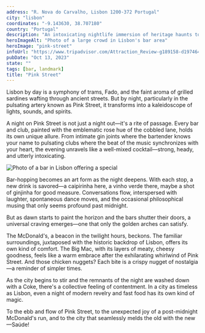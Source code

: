 ```yaml
---
address: "R. Nova do Carvalho, Lisbon 1200-372 Portugal"
city: "lisbon"
coordinates: "-9.143630, 38.707180"
country: "Portugal"
description: "An intoxicating nightlife immersion of heritage haunts to neon-lit clubs"
heroImageAlt: "Photo of a large crowd in Lisbon's bar area"
heroImage: "pink-street"
infoUrl: "https://www.tripadvisor.com/Attraction_Review-g189158-d19746498-Reviews-The_Pink_Street-Lisbon_Lisbon_District_Central_Portugal.html"
pubDate: "Oct 13, 2023"
state: ""
tags: [bar, landmark]
title: "Pink Street"
---
```


Lisbon by day is a symphony of trams, Fado, and the faint aroma of grilled sardines wafting through ancient streets. But by night, particularly in the pulsating artery known as Pink Street, it transforms into a kaleidoscope of lights, sounds, and spirits.

A night on Pink Street is not just a night out—it's a rite of passage. Every bar and club, painted with the emblematic rose hue of the cobbled lane, holds its own unique allure. From intimate gin joints where the bartender knows your name to pulsating clubs where the beat of the music synchronizes with your heart, the evening unravels like a well-mixed cocktail—strong, heady, and utterly intoxicating.

![Photo of a bar in Lisbon offering a special](/pink-street-bar.webp)

Bar-hopping becomes an art form as the night deepens. With each stop, a new drink is savored—a caipirinha here, a vinho verde there, maybe a shot of ginjinha for good measure. Conversations flow, interspersed with laughter, spontaneous dance moves, and the occasional philosophical musing that only seems profound past midnight.

But as dawn starts to paint the horizon and the bars shutter their doors, a universal craving emerges—one that only the golden arches can satisfy.

The McDonald's, a beacon in the twilight hours, beckons. The familiar surroundings, juxtaposed with the historic backdrop of Lisbon, offers its own kind of comfort. The Big Mac, with its layers of meaty, cheesy goodness, feels like a warm embrace after the exhilarating whirlwind of Pink Street. And those chicken nuggets? Each bite is a crispy nugget of nostalgia—a reminder of simpler times.

As the city begins to stir and the remnants of the night are washed down with a Coke, there's a collective feeling of contentment. In a city as timeless as Lisbon, even a night of modern revelry and fast food has its own kind of magic.

To the ebb and flow of Pink Street, to the unexpected joy of a post-midnight McDonald's run, and to the city that seamlessly melds the old with the new—Saúde!
